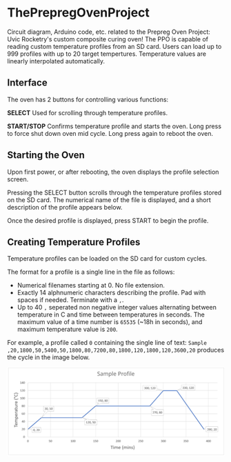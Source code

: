 # ThePrepregOvenProject
Circuit diagram, Arduino code, etc. related to the Prepreg Oven Project: Uvic Rocketry's custom composite curing oven! The PPO is capable of reading custom temperature profiles from an SD card. Users can load up to 999 profiles with up to 20 target tempertures. Temperature values are linearly interpolated automatically.

## Interface
The oven has 2 buttons for controlling various functions:

**SELECT** Used for scrolling through temperature profiles.

**START/STOP** Confirms temperature profile and starts the oven. Long press to force shut down oven mid cycle. Long press again to reboot the oven.

## Starting the Oven
Upon first power, or after rebooting, the oven displays the profile selection screen. 

Pressing the SELECT button scrolls through the temperature profiles stored on the SD card. The numerical name of the file is displayed, and a short description of the profile appears below.

Once the desired profile is displayed, press START to begin the profile.

## Creating Temperature Profiles
Temperature profiles can be loaded on the SD card for custom cycles.

The format for a profile is a single line in the file as follows:
- Numerical filenames starting at 0. No file extension.
- Exactly 14 alphnumeric characters describing the profile. Pad with spaces if needed. Terminate with a `,`.
- Up to 40 `,` seperated non negative integer values alternating between temperature in C and time between temperatures in seconds. The maximum value of a time number is `65535` (~18h in seconds), and maximum temperature value is `200`.

For example, a profile called `0` containing the single line of text: `Sample        ,20,1800,50,5400,50,1800,80,7200,80,1800,120,1800,120,3600,20` produces the cycle in the image below.

![Sample Profile](/images/sampleProfile.png)

